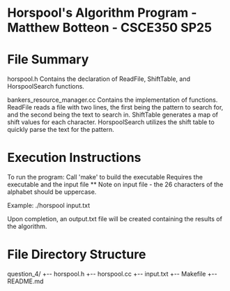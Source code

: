 # Horspool's Algorithm Program - Matthew Botteon - CSCE350 SP25

# File Summary
horspool.h
  Contains the declaration of ReadFile, ShiftTable, and HorspoolSearch functions.

bankers_resource_manager.cc
  Contains the implementation of functions. ReadFile reads a file with two lines, the first being the pattern to search for, and the second being the text to search in. ShiftTable generates a map of shift values for each character. HorspoolSearch utilizes the shift table to quickly parse the text for the pattern.

# Execution Instructions
To run the program:
  Call 'make' to build the executable
  Requires the executable and the input file
  ** Note on input file - the 26 characters of the alphabet should be uppercase.

   Example:
  ./horspool input.txt
  
Upon completion, an output.txt file will be created containing the results of the algorithm.

# File Directory Structure

question_4/
+-- horspool.h
+-- horspool.cc
+-- input.txt
+-- Makefile
+-- README.md
